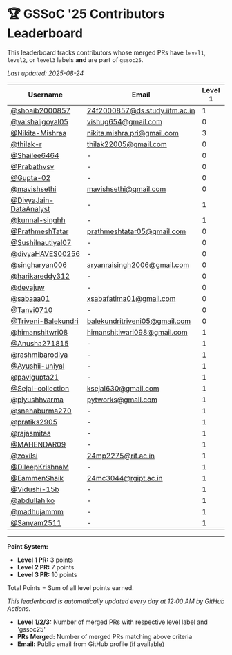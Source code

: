 # 🏆 GSSoC '25 Contributors Leaderboard

This leaderboard tracks contributors whose merged PRs have `level1`, `level2`, or `level3` labels **and** are part of `gssoc25`.

*Last updated: 2025-08-24*

| Username | Email | Level 1 | Level 2 | Level 3 | PRs Merged | Total Points |
|----------|-------|---------|---------|---------|------------|--------------|
| [@shoaib2000857](https://github.com/shoaib2000857) | 24f2000857@ds.study.iitm.ac.in | 1 | 2 | 4 | 7 | 57 |
| [@vaishaligoyal05](https://github.com/vaishaligoyal05) | vishug654@gmail.com | 0 | 1 | 4 | 5 | 47 |
| [@Nikita-Mishraa](https://github.com/Nikita-Mishraa) | nikita.mishra.pri@gmail.com | 3 | 3 | 0 | 6 | 30 |
| [@thilak-r](https://github.com/thilak-r) | thilak22005@gmail.com | 0 | 0 | 3 | 3 | 30 |
| [@Shailee6464](https://github.com/Shailee6464) | - | 0 | 4 | 0 | 4 | 28 |
| [@Prabathvsv](https://github.com/Prabathvsv) | - | 0 | 2 | 0 | 2 | 14 |
| [@Gupta-02](https://github.com/Gupta-02) | - | 0 | 0 | 1 | 1 | 10 |
| [@mavishsethi](https://github.com/mavishsethi) | mavishsethi@gmail.com | 0 | 0 | 1 | 1 | 10 |
| [@DivyaJain-DataAnalyst](https://github.com/DivyaJain-DataAnalyst) | - | 1 | 1 | 0 | 2 | 10 |
| [@kunnal-singhh](https://github.com/kunnal-singhh) | - | 1 | 1 | 0 | 2 | 10 |
| [@PrathmeshTatar](https://github.com/PrathmeshTatar) | prathmeshtatar05@gmail.com | 0 | 0 | 1 | 1 | 10 |
| [@Sushilnautiyal07](https://github.com/Sushilnautiyal07) | - | 0 | 1 | 0 | 1 | 7 |
| [@divyaHAVES00256](https://github.com/divyaHAVES00256) | - | 0 | 1 | 0 | 1 | 7 |
| [@singharyan006](https://github.com/singharyan006) | aryanraisingh2006@gmail.com | 0 | 1 | 0 | 1 | 7 |
| [@harikareddy312](https://github.com/harikareddy312) | - | 0 | 1 | 0 | 1 | 7 |
| [@devajuw](https://github.com/devajuw) | - | 0 | 1 | 0 | 1 | 7 |
| [@sabaaa01](https://github.com/sabaaa01) | xsabafatima01@gmail.com | 0 | 1 | 0 | 1 | 7 |
| [@Tanvi0710](https://github.com/Tanvi0710) | - | 0 | 1 | 0 | 1 | 7 |
| [@Triveni-Balekundri](https://github.com/Triveni-Balekundri) | balekundritriveni05@gmail.com | 0 | 1 | 0 | 1 | 7 |
| [@himanshitwri08](https://github.com/himanshitwri08) | himanshitiwari098@gmail.com | 1 | 0 | 0 | 1 | 3 |
| [@Anusha271815](https://github.com/Anusha271815) | - | 1 | 0 | 0 | 1 | 3 |
| [@rashmibarodiya](https://github.com/rashmibarodiya) | - | 1 | 0 | 0 | 1 | 3 |
| [@Ayushii-uniyal](https://github.com/Ayushii-uniyal) | - | 1 | 0 | 0 | 1 | 3 |
| [@pavigupta21](https://github.com/pavigupta21) | - | 1 | 0 | 0 | 1 | 3 |
| [@Sejal-collection](https://github.com/Sejal-collection) | ksejal630@gmail.com | 1 | 0 | 0 | 1 | 3 |
| [@piyushhvarma](https://github.com/piyushhvarma) | pytworks@gmail.com | 1 | 0 | 0 | 1 | 3 |
| [@snehaburma270](https://github.com/snehaburma270) | - | 1 | 0 | 0 | 1 | 3 |
| [@pratiks2905](https://github.com/pratiks2905) | - | 1 | 0 | 0 | 1 | 3 |
| [@rajasmitaa](https://github.com/rajasmitaa) | - | 1 | 0 | 0 | 1 | 3 |
| [@MAHENDAR09](https://github.com/MAHENDAR09) | - | 1 | 0 | 0 | 1 | 3 |
| [@zoxilsi](https://github.com/zoxilsi) | 24mp2275@rit.ac.in | 1 | 0 | 0 | 1 | 3 |
| [@DileepKrishnaM](https://github.com/DileepKrishnaM) | - | 1 | 0 | 0 | 1 | 3 |
| [@EammenShaik](https://github.com/EammenShaik) | 24mc3044@rgipt.ac.in | 1 | 0 | 0 | 1 | 3 |
| [@Vidushi-15b](https://github.com/Vidushi-15b) | - | 1 | 0 | 0 | 1 | 3 |
| [@abdullahlko](https://github.com/abdullahlko) | - | 1 | 0 | 0 | 1 | 3 |
| [@madhujammm](https://github.com/madhujammm) | - | 1 | 0 | 0 | 1 | 3 |
| [@Sanyam2511](https://github.com/Sanyam2511) | - | 1 | 0 | 0 | 1 | 3 |

---

**Point System:**
- **Level 1 PR:** 3 points
- **Level 2 PR:** 7 points
- **Level 3 PR:** 10 points

Total Points = Sum of all level points earned.

*This leaderboard is automatically updated every day at 12:00 AM by GitHub Actions.*

- **Level 1/2/3:** Number of merged PRs with respective level label and 'gssoc25'
- **PRs Merged:** Number of merged PRs matching above criteria
- **Email:** Public email from GitHub profile (if available)

